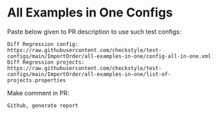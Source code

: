 # All Examples in One Configs
Paste below given to PR description to use such test configs:
```
Diff Regression config: https://raw.githubusercontent.com/checkstyle/test-configs/main/ImportOrder/all-examples-in-one/config-all-in-one.xml
Diff Regression projects: https://raw.githubusercontent.com/checkstyle/test-configs/main/ImportOrder/all-examples-in-one/list-of-projects.properties
```
Make comment in PR:
```
Github, generate report
```
